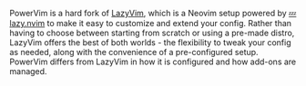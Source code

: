 PowerVim is a hard fork of [LazyVim](https://github.com/LazyVim/LazyVim), which is a Neovim setup
powered by [💤 lazy.nvim](https://github.com/folke/lazy.nvim) to make it easy to customize and extend your config.
Rather than having to choose between starting from scratch or using a
pre-made distro, LazyVim offers the best of both worlds - the flexibility
to tweak your config as needed, along with the convenience of a pre-configured setup.
PowerVim differs from LazyVim in how it is configured and how add-ons are managed.
